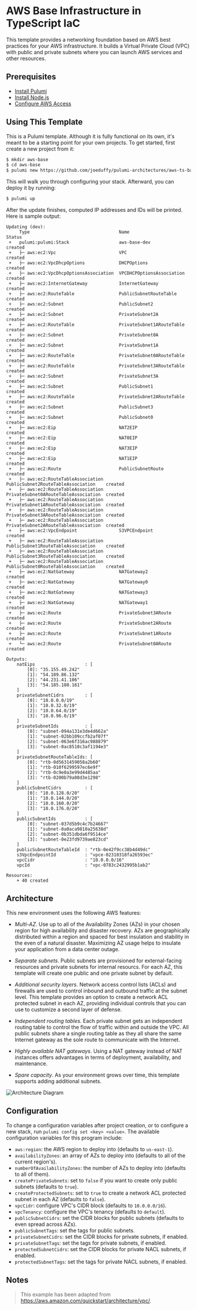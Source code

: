 # AWS Base Infrastructure in TypeScript IaC

This template provides a networking foundation based on AWS best practices for your AWS infrastructure. It builds a
Virtual Private Cloud (VPC) with public and private subnets where you can launch AWS services and other resources.

## Prerequisites

* [Install Pulumi](https://www.pulumi.com/docs/get-started/install/)
* [Install Node.js](https://nodejs.org/en/download/)
* [Configure AWS Access](https://www.pulumi.com/docs/intro/cloud-providers/aws/setup/)

## Using This Template

This is a Pulumi template. Although it is fully functional on its own, it's meant to be a starting point for
your own projects. To get started, first create a new project from it:

```bash
$ mkdir aws-base
$ cd aws-base
$ pulumi new https://github.com/joeduffy/pulumi-architectures/aws-ts-base-infra
```

This will walk you through configuring your stack. Afterward, you can deploy it by running:

```bash
$ pulumi up
```

After the update finishes, computed IP addresses and IDs will be printed. Here is sample output:

```
Updating (dev):
     Type                                  Name                                  Status
 +   pulumi:pulumi:Stack                   aws-base-dev                          created
 +   ├─ aws:ec2:Vpc                        VPC                                   created
 +   ├─ aws:ec2:VpcDhcpOptions             DHCPOptions                           created
 +   ├─ aws:ec2:VpcDhcpOptionsAssociation  VPCDHCPOptionsAssociation             created
 +   ├─ aws:ec2:InternetGateway            InternetGateway                       created
 +   ├─ aws:ec2:RouteTable                 PublicSubnetRouteTable                created
 +   ├─ aws:ec2:Subnet                     PublicSubnet2                         created
 +   ├─ aws:ec2:Subnet                     PrivateSubnet2A                       created
 +   ├─ aws:ec2:RouteTable                 PrivateSubnet1ARouteTable             created
 +   ├─ aws:ec2:Subnet                     PrivateSubnet0A                       created
 +   ├─ aws:ec2:Subnet                     PrivateSubnet1A                       created
 +   ├─ aws:ec2:RouteTable                 PrivateSubnet0ARouteTable             created
 +   ├─ aws:ec2:RouteTable                 PrivateSubnet3ARouteTable             created
 +   ├─ aws:ec2:Subnet                     PrivateSubnet3A                       created
 +   ├─ aws:ec2:Subnet                     PublicSubnet1                         created
 +   ├─ aws:ec2:RouteTable                 PrivateSubnet2ARouteTable             created
 +   ├─ aws:ec2:Subnet                     PublicSubnet3                         created
 +   ├─ aws:ec2:Subnet                     PublicSubnet0                         created
 +   ├─ aws:ec2:Eip                        NAT2EIP                               created
 +   ├─ aws:ec2:Eip                        NAT0EIP                               created
 +   ├─ aws:ec2:Eip                        NAT3EIP                               created
 +   ├─ aws:ec2:Eip                        NAT1EIP                               created
 +   ├─ aws:ec2:Route                      PublicSubnetRoute                     created
 +   ├─ aws:ec2:RouteTableAssociation      PublicSubnet2RouteTableAssociation    created
 +   ├─ aws:ec2:RouteTableAssociation      PrivateSubnet0ARouteTableAssociation  created
 +   ├─ aws:ec2:RouteTableAssociation      PrivateSubnet1ARouteTableAssociation  created
 +   ├─ aws:ec2:RouteTableAssociation      PrivateSubnet3ARouteTableAssociation  created
 +   ├─ aws:ec2:RouteTableAssociation      PrivateSubnet2ARouteTableAssociation  created
 +   ├─ aws:ec2:VpcEndpoint                S3VPCEndpoint                         created
 +   ├─ aws:ec2:RouteTableAssociation      PublicSubnet1RouteTableAssociation    created
 +   ├─ aws:ec2:RouteTableAssociation      PublicSubnet3RouteTableAssociation    created
 +   ├─ aws:ec2:RouteTableAssociation      PublicSubnet0RouteTableAssociation    created
 +   ├─ aws:ec2:NatGateway                 NATGateway2                           created
 +   ├─ aws:ec2:NatGateway                 NATGateway0                           created
 +   ├─ aws:ec2:NatGateway                 NATGateway3                           created
 +   ├─ aws:ec2:NatGateway                 NATGateway1                           created
 +   ├─ aws:ec2:Route                      PrivateSubnet3ARoute                  created
 +   ├─ aws:ec2:Route                      PrivateSubnet2ARoute                  created
 +   ├─ aws:ec2:Route                      PrivateSubnet1ARoute                  created
 +   └─ aws:ec2:Route                      PrivateSubnet0ARoute                  created

Outputs:
    natEips                   : [
        [0]: "35.155.49.242"
        [1]: "54.189.86.132"
        [2]: "44.231.41.106"
        [3]: "54.185.180.161"
    ]
    privateSubnetCidrs        : [
        [0]: "10.0.0.0/19"
        [1]: "10.0.32.0/19"
        [2]: "10.0.64.0/19"
        [3]: "10.0.96.0/19"
    ]
    privateSubnetIds          : [
        [0]: "subnet-094a131e3de4d662a"
        [1]: "subnet-02bb109ccfb2af07f"
        [2]: "subnet-063e6f316ac988879"
        [3]: "subnet-0ac8510c3af1194e3"
    ]
    privateSubnetRouteTableIds: [
        [0]: "rtb-0d5631459058a2b60"
        [1]: "rtb-010f6299597ec6e9f"
        [2]: "rtb-0c9e0a3e99d4485aa"
        [3]: "rtb-0200b79a08d3e1298"
    ]
    publicSubnetCidrs         : [
        [0]: "10.0.128.0/20"
        [1]: "10.0.144.0/20"
        [2]: "10.0.160.0/20"
        [3]: "10.0.176.0/20"
    ]
    publicSubnetIds           : [
        [0]: "subnet-037d5b9c4c7b24667"
        [1]: "subnet-0a0aca9810a25638d"
        [2]: "subnet-0b351dbda6f9514ce"
        [3]: "subnet-0e23fd9739ae823cd"
    ]
    publicSubnetRouteTableId  : "rtb-0e42f9cc38b4d49dc"
    s3VpcEndpointId           : "vpce-02310318fa26593ec"
    vpcCidr                   : "10.0.0.0/16"
    vpcId                     : "vpc-0783c2432995b1ab2"

Resources:
    + 40 created
```

## Architecture

This new environment uses the following AWS features:

* *Multi-AZ*. Use up to all of the Availability Zones (AZs) in your chosen region for high availability and disaster
  recovery. AZs are geographically distributed within a region and spaced for best insulation and stability in the
  even of a natural disaster. Maximizing AZ usage helps to insulate your application from a data center outage.

* *Separate subnets*. Public subnets are provisioned for external-facing resources and private subnets for internal
  resourcs. For each AZ, this template will create one public and one private subnet by default.

* *Additional security layers*. Network access control lists (ACLs) and firewalls are used to control inbound
  and outbound traffic at the subnet level. This template provides an option to create a network ACL protected
  subnet in each AZ, providing individual controls that you can use to customize a second layer of defense.

* *Independent routing tables*. Each private subnet gets an independent routing table to control the flow of traffic
  within and outside the VPC. All public subnets share a single routing table as they all share the same Internet
  gateway as the sole route to communicate with the Internet.

* *Highly available NAT gateways*. Using a NAT gateway instead of NAT instances offers advantages in terms of
  deployment, availability, and maintenance.

* *Spare capacity*. As your environment grows over time, this template supports adding additional subnets.

![Architecture Diagram](https://docs.aws.amazon.com/quickstart/latest/vpc/images/quickstart-vpc-design-fullscreen.png)

## Configuration

To change a configuration variables after project creation, or to configure a new stack, run
`pulumi config set <key> <value>`. The available configuration variables for this program include:

* `aws:region`: the AWS region to deploy into (defaults to `us-east-1`).
* `availabilityZones`: an array of AZs to deploy into (defaults to all of the current region's).
* `numberOfAvailabilityZones`: the number of AZs to deploy into (defaults to all of them).
* `createPrivateSubnets`: set to `false` if you want to create only public subnets (defaults to `true`).
* `createProtectedSubnets`: set to `true` to create a network ACL protected subnet in each AZ (defaults to `false`).
* `vpcCidr`: configure VPC's CIDR block (defaults to `10.0.0.0/16`).
* `vpcTenancy`: configure the VPC's tenancy (defaults to `default`).
* `publicSubnetCidrs`: set the CIDR blocks for public subnets (defaults to even spread across AZs).
* `publicSubnetTags`: set the tags for public subnets.
* `privateSubnetCidrs`: set the CIDR blocks for private subnets, if enabled.
* `privateSubnetTags`: set the tags for private subnets, if enabled.
* `protectedSubnetCidrs`: set the CIDR blocks for private NACL subnets, if enabled.
* `protectedSubnetTags`: set the tags for private NACL subnets, if enabled.

## Notes

> This example has been adapted from https://aws.amazon.com/quickstart/architecture/vpc/.
